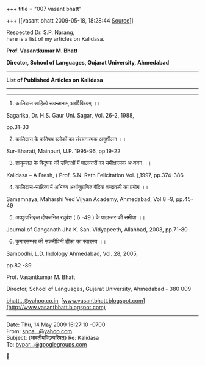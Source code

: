 +++
title = "007 vasant bhatt"

+++
[[vasant bhatt	2009-05-18, 18:28:44 [Source](https://groups.google.com/g/bvparishat/c/RThtoaKgCxs)]]



Respected Dr. S.P. Narang,  
here is a list of my articles on Kalidasa.  

**Prof. Vasantkumar M. Bhatt**

**Director, School of Languages, Gujarat University, Ahmedabad**

****

**List of Published Articles on Kalidasa**

****

****

1. कालिदास साहित्ये च्व्यन्तानाम् अर्थवैविध्यम् ।।

Sagarika, Dr. H.S. Gaur Uni. Sagar, Vol. 26-2, 1988,

pp.31-33

2. कालिदास के कतिपय श्लोकों का संरचनात्मक अनुशीलन ।।

Sur-Bharati, Mainpuri, U.P. 1995-96, pp.19-22

3. शाकुन्तल के विदूषक की उक्तिओं में पाठान्तरों का समीक्षात्मक अध्ययन ।।

Kalidasa – A Fresh, ( Prof. S.N. Rath Felicitation Vol. ),1997, pp.374-386

4. कालिदास-साहित्य में अभिनव अर्थानुप्राणित वैदिक शब्दावली का प्रयोग ।।

Samamnaya, Maharshi Ved Vijyan Academy, Ahmedabad, Vol.8 -9, pp.45-49

5. अव्युत्पत्तिकृत दोषजनित रघुवंश ( 6 -49 ) के पाठान्तर की समीक्षा ।।

Journal of Ganganath Jha K. San. Vidyapeeth, Allahbad, 2003, pp.71-80

6. कुमारसम्भव की सञ्जीविनी टीका का स्वारस्य ।।

Sambodhi, L.D. Indology Ahmedabad, Vol. 28, 2005,

pp.82 -89

 Prof. Vasantkumar M. Bhatt

 Director, School of Languages, Gujarat University, Ahmedabad - 380 009

[bhatt...@yahoo.co.in](), [www.vasantbhatt.blogspot.com](http://www.vasantbhatt.blogspot.com)  


------------------------------------------------------------------------

Date: Thu, 14 May 2009 16:27:10 -0700  
From: [spna...@yahoo.com]()  
Subject: {भारतीयविद्वत्परिषत्} Re: Kalidasa  
To: [bvpar...@googlegroups.com]()



